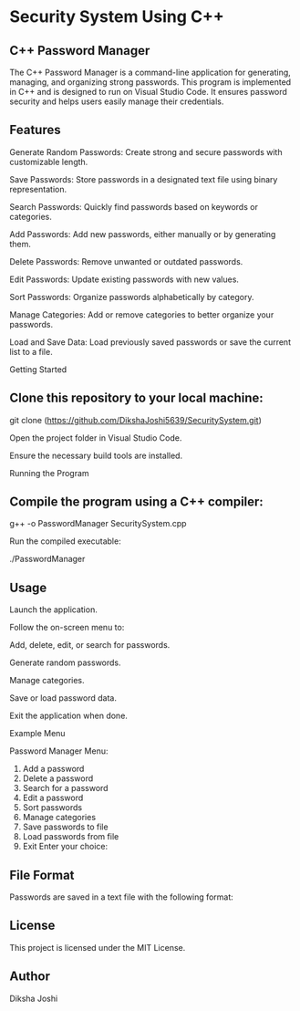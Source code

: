 # Security System Using C++
## C++ Password Manager

The C++ Password Manager is a command-line application for generating, managing, and organizing strong passwords. This program is implemented in C++ and is designed to run on Visual Studio Code. It ensures password security and helps users easily manage their credentials.

## Features

Generate Random Passwords: Create strong and secure passwords with customizable length.

Save Passwords: Store passwords in a designated text file using binary representation.

Search Passwords: Quickly find passwords based on keywords or categories.

Add Passwords: Add new passwords, either manually or by generating them.

Delete Passwords: Remove unwanted or outdated passwords.

Edit Passwords: Update existing passwords with new values.

Sort Passwords: Organize passwords alphabetically by category.

Manage Categories: Add or remove categories to better organize your passwords.

Load and Save Data: Load previously saved passwords or save the current list to a file.

Getting Started


## Clone this repository to your local machine:

git clone (https://github.com/DikshaJoshi5639/SecuritySystem.git)

Open the project folder in Visual Studio Code.

Ensure the necessary build tools are installed.

Running the Program

## Compile the program using a C++ compiler:

g++ -o PasswordManager SecuritySystem.cpp

Run the compiled executable:

./PasswordManager

## Usage

Launch the application.

Follow the on-screen menu to:

Add, delete, edit, or search for passwords.

Generate random passwords.

Manage categories.

Save or load password data.

Exit the application when done.

Example Menu

Password Manager Menu:
1. Add a password
2. Delete a password
3. Search for a password
4. Edit a password
5. Sort passwords
6. Manage categories
7. Save passwords to file
8. Load passwords from file
9. Exit
Enter your choice:

## File Format

Passwords are saved in a text file with the following format:

<category>
<description>
<password>

## License

This project is licensed under the MIT License.

## Author
Diksha Joshi

